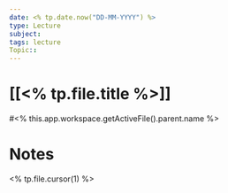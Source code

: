 ```yaml
---
date: <% tp.date.now("DD-MM-YYYY") %>
type: Lecture
subject: 
tags: lecture
Topic:: 
---
```

# [[<% tp.file.title %>]]
#<% this.app.workspace.getActiveFile().parent.name %>
# Notes

<% tp.file.cursor(1) %>


